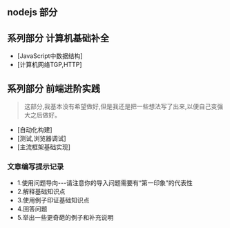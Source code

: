 ## nodejs 部分

## 系列部分 计算机基础补全

- [JavaScript中数据结构]
- [计算机网络TGP,HTTP]

## 系列部分 前端进阶实践

> 这部分,我基本没有希望做好,但是我还是把一些想法写了出来,以便自己变强大之后做好。

- [自动化构建]
- [测试,浏览器调试]
- [主流框架基础实现]

### 文章编写提示记录

- 1.使用问题导向---请注意你的导入问题需要有“第一印象”的代表性
- 2.解释基础知识点
- 3.使用例子印证基础知识点
- 4.回答问题
- 5.举出一些更奇葩的例子和补充说明